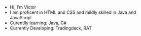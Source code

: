 - Hi, I’m Victor
- I am proficent in HTML and CSS and mildly skilled in Java and JavaScript
- Curentlly learning: Java, C#
- Currently Developing: Tradingdeck, RAT
<!---
Creepchen/Creepchen is a ✨ special ✨ repository because its `README.md` (this file) appears on your GitHub profile.
You can click the Preview link to take a look at your changes.
--->
